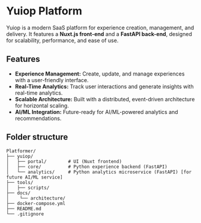 # Yuiop Platform

Yuiop is a modern SaaS platform for experience creation, management, and delivery. It features a **Nuxt.js front-end** and a **FastAPI back-end**, designed for scalability, performance, and ease of use.

## Features

- **Experience Management:** Create, update, and manage experiences with a user-friendly interface.
- **Real-Time Analytics:** Track user interactions and generate insights with real-time analytics.
- **Scalable Architecture:** Built with a distributed, event-driven architecture for horizontal scaling.
- **AI/ML Integration:** Future-ready for AI/ML-powered analytics and recommendations.

## Folder structure
```
Platformer/
├── yuiop/
│   ├── portal/        # UI (Nuxt frontend)
│   ├── core/          # Python experience backend (FastAPI)
│   └── analytics/     # Python analytics microservice (FastAPI) [for future AI/ML service]
├── tools/
│   ├── scripts/
├── docs/
│    └── architecture/
├── docker-compose.yml
├── README.md
└── .gitignore
```
